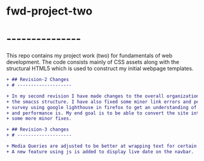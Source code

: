 # fwd-project-two
# ---------------

This repo contains my project work (two) for fundamentals of web development. The code consists mainly of CSS assets along with the structural HTML5 which is used to construct my initial webpage templates.

```diff
+ ## Revision-2 Changes
+ # --------------------

+ In my second revision I have made changes to the overall organization of my css following
+ the smacss structure. I have also fixed some minor link errors and performed an overall
+ survey using google lighthouse in firefox to get an understanding of how my accessibility
+ and performance is. My end goal is to be able to convert the site into a PWA by making
+ some more minor fixes.

+ ## Revision-3 changes
+ # --------------------

+ Media Queries are adjusted to be better at wrapping text for certain screen sizes.
+ A new feature using js is added to display live date on the navbar.
```
